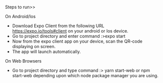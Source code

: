 Steps to run>>

On Android/Ios
- Download Expo Client from the following URL <https://expo.io/tools#client> on your android or Ios device.
- Go to project directory and enter command :>expo start
- Now from the expo client app on your device, scan the QR-code displaying on screen.
- The app will launch automatically.

On Web Browsers
- Go to project directory and type command :> yarn start-web or npm start-web depending upon which node package manager you are using.
